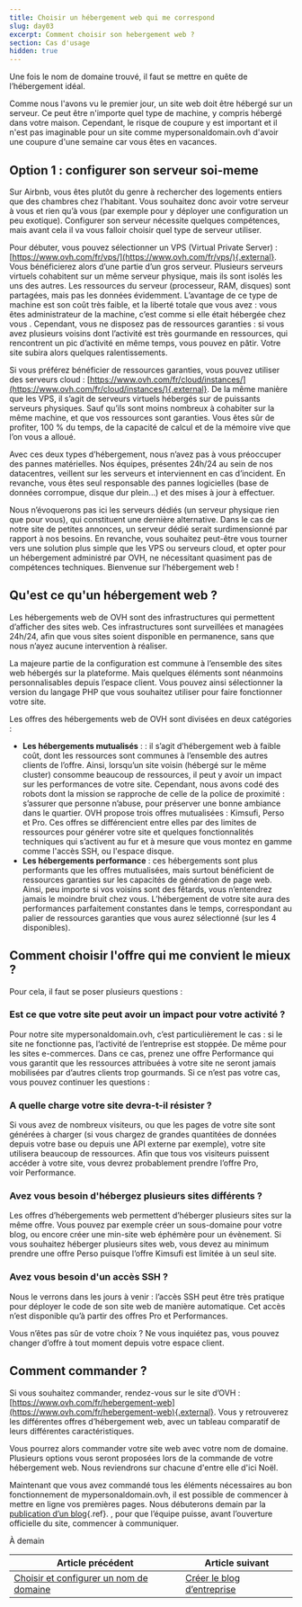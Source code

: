 ```yaml
---
title: Choisir un hébergement web qui me correspond
slug: day03
excerpt: Comment choisir son hebergement web ?
section: Cas d'usage
hidden: true
---
```


Une fois le nom de domaine trouvé, il faut se mettre en quête de l’hébergement idéal.

Comme nous l'avons vu le premier jour, un site web doit être hébergé sur un serveur. Ce peut être n'importe quel type de machine, y compris hébergé dans votre maison. Cependant, le risque de coupure y est important et il n'est pas imaginable pour un site comme mypersonaldomain.ovh d'avoir une coupure d'une semaine car vous êtes en vacances.

## Option 1 &#58; configurer son serveur soi-meme
Sur Airbnb, vous êtes plutôt du genre à rechercher des logements entiers que des chambres chez l’habitant. Vous souhaitez donc avoir votre serveur à vous et rien qu’à vous (par exemple pour y déployer une configuration un peu exotique). Configurer son serveur nécessite quelques compétences, mais avant cela il va vous falloir choisir quel type de serveur utiliser.

Pour débuter, vous pouvez sélectionner un VPS (Virtual Private Server) : [https://www.ovh.com/fr/vps/](https://www.ovh.com/fr/vps/){.external}. Vous bénéficierez alors d’une partie d’un gros serveur. Plusieurs serveurs virtuels cohabitent sur un même serveur physique, mais ils sont isolés les uns des autres. Les ressources du serveur (processeur, RAM, disques) sont partagées, mais pas les données évidemment. L’avantage de ce type de machine est son coût très faible, et la liberté totale que vous avez : vous êtes administrateur de la machine, c’est comme si elle était hébergée chez vous . Cependant, vous ne disposez pas de ressources garanties : si vous avez plusieurs voisins dont l’activité est très gourmande en ressources, qui rencontrent un pic d’activité en même temps, vous pouvez en pâtir. Votre site subira alors quelques ralentissements.

Si vous préférez bénéficier de ressources garanties, vous pouvez utiliser des serveurs cloud : [https://www.ovh.com/fr/cloud/instances/](https://www.ovh.com/fr/cloud/instances/){.external}. De la même manière que les VPS, il s’agit de serveurs virtuels hébergés sur de puissants serveurs physiques. Sauf qu’ils sont moins nombreux à cohabiter sur la même machine, et que vos ressources sont garanties. Vous êtes sûr de profiter, 100 % du temps, de la capacité de calcul et de la mémoire vive que l’on vous a alloué.

Avec ces deux types d’hébergement, nous n’avez pas à vous préoccuper des pannes matérielles. Nos équipes, présentes 24h/24 au sein de nos datacentres, veillent sur les serveurs et interviennent en cas d’incident. En revanche, vous êtes seul responsable des pannes logicielles (base de données corrompue, disque dur plein...) et des mises à jour à effectuer.

Nous n’évoquerons pas ici les serveurs dédiés (un serveur physique rien que pour vous), qui constituent une dernière alternative. Dans le cas de notre site de petites annonces, un serveur dédié serait surdimensionné par rapport à nos besoins. En revanche, vous souhaitez peut-être vous tourner vers une solution plus simple que les VPS ou serveurs cloud, et opter pour un hébergement administré par OVH, ne nécessitant quasiment pas de compétences techniques. Bienvenue sur l’hébergement web !

## Qu'est ce qu'un hébergement web ?
Les hébergements web de OVH sont des infrastructures qui permettent d’afficher des sites web. Ces infrastructures sont surveillées et managées 24h/24, afin que vous sites soient disponible en permanence, sans que nous n’ayez aucune intervention à réaliser.

La majeure partie de la configuration est commune à l’ensemble des sites web hébergés sur la plateforme. Mais quelques éléments sont néanmoins personnalisables depuis l’espace client. Vous pouvez ainsi sélectionner la version du langage PHP que vous souhaitez utiliser pour faire fonctionner votre site.

Les offres des hébergements web de OVH sont divisées en deux catégories :

- **Les hébergements mutualisés** : : il s’agit d’hébergement web à faible coût, dont les ressources sont communes à l’ensemble des autres clients de l’offre. Ainsi, lorsqu’un site voisin (hébergé sur le même cluster) consomme beaucoup de ressources, il peut y avoir un impact sur les performances de votre site. Cependant, nous avons codé des robots dont la mission se rapproche de celle de la police de proximité : s’assurer que personne n’abuse, pour préserver une bonne ambiance dans le quartier. OVH propose trois offres mutualisées : Kimsufi, Perso et Pro. Ces offres se différencient entre elles par des limites de ressources pour générer votre site et quelques fonctionnalités techniques qui s’activent au fur et à mesure que vous montez en gamme comme l'accès SSH, ou l'espace disque.
- **Les hébergements performance** : ces hébergements sont plus performants que les offres mutualisées, mais surtout bénéficient de ressources garanties sur les capacités de génération de page web. Ainsi, peu importe si vos voisins sont des fêtards, vous n’entendrez jamais le moindre bruit chez vous. L’hébergement de votre site aura des performances parfaitement constantes dans le temps, correspondant au palier de ressources garanties que vous aurez sélectionné (sur les 4 disponibles).

## Comment choisir l'offre qui me convient le mieux ?
Pour cela, il faut se poser plusieurs questions :

### Est ce que votre site peut avoir un impact pour votre activité ?
Pour notre site mypersonaldomain.ovh, c’est particulièrement le cas : si le site ne fonctionne pas, l’activité de l’entreprise est stoppée. De même pour les sites e-commerces. Dans ce cas, prenez une offre Performance qui vous garantit que les ressources attribuées à votre site ne seront jamais mobilisées par d’autres clients trop gourmands. Si ce n’est pas votre cas, vous pouvez continuer les questions :

### A quelle charge votre site devra-t-il résister ?
Si vous avez de nombreux visiteurs, ou que les pages de votre site sont générées à charger (si vous chargez de grandes quantitées de données depuis votre base ou depuis une API externe par exemple), votre site utilisera beaucoup de ressources. Afin que tous vos visiteurs puissent accéder à votre site, vous devrez probablement prendre l’offre Pro, voir Performance.

### Avez vous besoin d'hébergez plusieurs sites différents ?
Les offres d’hébergements web permettent d’héberger plusieurs sites sur la même offre. Vous pouvez par exemple créer un sous-domaine pour votre blog, ou encore créer une min-site web éphémère pour un évènement. Si vous souhaitez héberger plusieurs sites web, vous devez au minimum prendre une offre Perso puisque l’offre Kimsufi est limitée à un seul site.

### Avez vous besoin d'un accès SSH ?
Nous le verrons dans les jours à venir : l’accès SSH peut être très pratique pour déployer le code de son site web de manière automatique. Cet accès n’est disponible qu’à partir des offres Pro et Performances.

Vous n’êtes pas sûr de votre choix ? Ne vous inquiétez pas, vous pouvez changer d’offre à tout moment depuis votre espace client.

## Comment commander ?
Si vous souhaitez commander, rendez-vous sur le site d’OVH : [https://www.ovh.com/fr/hebergement-web](https://www.ovh.com/fr/hebergement-web){.external}. Vous y retrouverez les différentes offres d’hébergement web, avec un tableau comparatif de leurs différentes caractéristiques.

Vous pourrez alors commander votre site web avec votre nom de domaine. Plusieurs options vous seront proposées lors de la commande de votre hébergement web. Nous reviendrons sur chacune d'entre elle d'ici Noël.

Maintenant que vous avez commandé tous les éléments nécessaires au bon fonctionnement de mypersonaldomain.ovh, il est possible de commencer à mettre en ligne vos premières pages. Nous débuterons demain par la [publication d’un blog](../day04/guide.fr-fr.md){.ref}. , pour que l’équipe puisse, avant l’ouverture officielle du site, commencer à communiquer.

À demain

| Article précédent | Article suivant |
|---|---|
| [Choisir et configurer un nom de domaine](https://docs.ovh.com/fr/hosting/24-days/day02/) | [Créer le blog d’entreprise](https://docs.ovh.com/fr/hosting/24-days/day04/) |